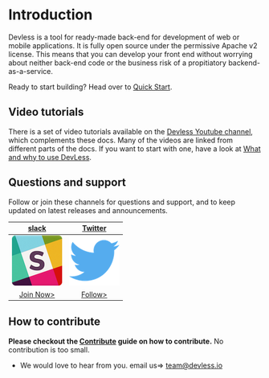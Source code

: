 # Introduction

Devless is a tool for ready-made back-end for development of web or mobile applications. It is fully open source under the permissive Apache v2 license. This means that you can develop your front end without worrying about neither back-end code or the business risk of a propitiatory backend-as-a-service.

Ready to start building? Head over to [Quick Start](quick-start.md). 

## Video tutorials

There is a set of video tutorials available on the [Devless Youtube channel](https://www.youtube.com/channel/UCRNPvrhMwFczppgthkzv44A), which complements these docs. Many of the videos are linked from different parts of the docs. If you want to start with one, have a look at [What and why to use DevLess](https://www.youtube.com/watch?v=E1Wzu7LeYv4).

## Questions and support

Follow or join these channels for questions and support, and to keep updated on latest releases and announcements.

| [slack](https://slack.devless.io) | [Twitter](https://www.twitter.com/devlessio) |
| :---: | :---: |
| [![](https://raw.githubusercontent.com/gliechtenstein/images/master/slack_smaller.png)](https://slack.devless.io) | [![](https://raw.githubusercontent.com/gliechtenstein/images/master/twitter_smaller.png)](https://www.twitter.com/devlessio) |
| [Join Now&gt;](https://slack.devless.io "https://slack.devless.io") | [Follow&gt;](https://www.twitter.com/devlessio) |

## How to contribute

**Please checkout the **[**Contribute**](https://guides.github.com/activities/contributing-to-open-source/ "https://guides.github.com/activities/contributing-to-open-source/")** guide on how to contribute.** No contribution is too small.

* We would love to hear from you. email us=&gt; [team@devless.io](mailto:team@devless.io)
